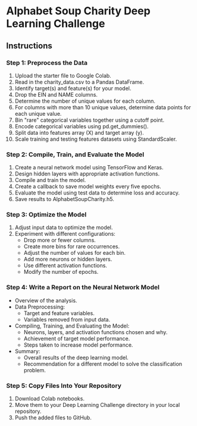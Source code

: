 # Alphabet Soup Charity Deep Learning Challenge

## Instructions

### Step 1: Preprocess the Data
1. Upload the starter file to Google Colab.
2. Read in the charity_data.csv to a Pandas DataFrame.
3. Identify target(s) and feature(s) for your model.
4. Drop the EIN and NAME columns.
5. Determine the number of unique values for each column.
6. For columns with more than 10 unique values, determine data points for each unique value.
7. Bin "rare" categorical variables together using a cutoff point.
8. Encode categorical variables using pd.get_dummies().
9. Split data into features array (X) and target array (y).
10. Scale training and testing features datasets using StandardScaler.

### Step 2: Compile, Train, and Evaluate the Model
1. Create a neural network model using TensorFlow and Keras.
2. Design hidden layers with appropriate activation functions.
3. Compile and train the model.
4. Create a callback to save model weights every five epochs.
5. Evaluate the model using test data to determine loss and accuracy.
6. Save results to AlphabetSoupCharity.h5.

### Step 3: Optimize the Model
1. Adjust input data to optimize the model.
2. Experiment with different configurations:
   - Drop more or fewer columns.
   - Create more bins for rare occurrences.
   - Adjust the number of values for each bin.
   - Add more neurons or hidden layers.
   - Use different activation functions.
   - Modify the number of epochs.

### Step 4: Write a Report on the Neural Network Model
- Overview of the analysis.
- Data Preprocessing:
  - Target and feature variables.
  - Variables removed from input data.
- Compiling, Training, and Evaluating the Model:
  - Neurons, layers, and activation functions chosen and why.
  - Achievement of target model performance.
  - Steps taken to increase model performance.
- Summary:
  - Overall results of the deep learning model.
  - Recommendation for a different model to solve the classification problem.

### Step 5: Copy Files Into Your Repository
1. Download Colab notebooks.
2. Move them to your Deep Learning Challenge directory in your local repository.
3. Push the added files to GitHub.
